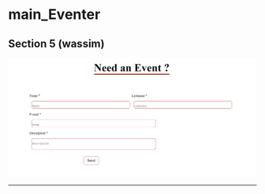 # main_Eventer


## Section 5 (wassim)

![selection #5](img/section5.png)

---------------------------------------------------------------------